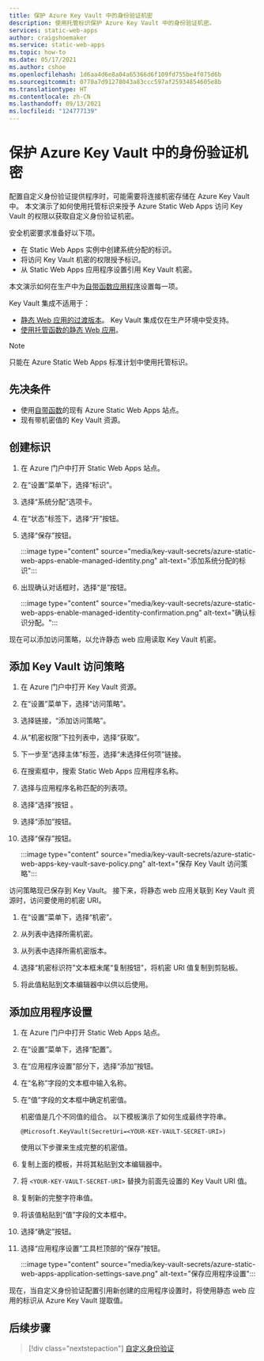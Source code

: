 ```yaml
---
title: 保护 Azure Key Vault 中的身份验证机密
description: 使用托管标识保护 Azure Key Vault 中的身份验证机密。
services: static-web-apps
author: craigshoemaker
ms.service: static-web-apps
ms.topic: how-to
ms.date: 05/17/2021
ms.author: cshoe
ms.openlocfilehash: 1d6aa4d6e8a04a65366d6f109fd755be4f075d6b
ms.sourcegitcommit: 0770a7d91278043a83ccc597af25934854605e8b
ms.translationtype: HT
ms.contentlocale: zh-CN
ms.lasthandoff: 09/13/2021
ms.locfileid: "124777139"
---
```

# <a name="securing-authentication-secrets-in-azure-key-vault"></a>保护 Azure Key Vault 中的身份验证机密

配置自定义身份验证提供程序时，可能需要将连接机密存储在 Azure Key Vault 中。 本文演示了如何使用托管标识来授予 Azure Static Web Apps 访问 Key Vault 的权限以获取自定义身份验证机密。

安全机密要求准备好以下项。

- 在 Static Web Apps 实例中创建系统分配的标识。
- 将访问 Key Vault 机密的权限授予标识。
- 从 Static Web Apps 应用程序设置引用 Key Vault 机密。

本文演示如何在生产中为[自带函数应用程序](./functions-bring-your-own.md)设置每一项。

Key Vault 集成不适用于：

- [静态 Web 应用的过渡版本](./review-publish-pull-requests.md)。 Key Vault 集成仅在生产环境中受支持。
- [使用托管函数的静态 Web 应用](./apis.md)。

> [!NOTE]
> 只能在 Azure Static Web Apps 标准计划中使用托管标识。

## <a name="prerequisites"></a>先决条件

- 使用[自带函数](./functions-bring-your-own.md)的现有 Azure Static Web Apps 站点。
- 现有带机密值的 Key Vault 资源。

## <a name="create-identity"></a>创建标识

1. 在 Azure 门户中打开 Static Web Apps 站点。

1. 在“设置”菜单下，选择“标识”。

1. 选择“系统分配”选项卡。

1. 在“状态”标签下，选择“开”按钮。

1. 选择“保存”按钮。

    :::image type="content" source="media/key-vault-secrets/azure-static-web-apps-enable-managed-identity.png" alt-text="添加系统分配的标识":::

1. 出现确认对话框时，选择“是”按钮。

    :::image type="content" source="media/key-vault-secrets/azure-static-web-apps-enable-managed-identity-confirmation.png" alt-text="确认标识分配。":::

现在可以添加访问策略，以允许静态 web 应用读取 Key Vault 机密。

## <a name="add-a-key-vault-access-policy"></a>添加 Key Vault 访问策略

1. 在 Azure 门户中打开 Key Vault 资源。

1. 在“设置”菜单下，选择“访问策略”。

1. 选择链接，“添加访问策略”。

1. 从“机密权限”下拉列表中，选择“获取”。

1. 下一步至“选择主体”标签，选择“未选择任何项”链接。

1. 在搜索框中，搜索 Static Web Apps 应用程序名称。

1. 选择与应用程序名称匹配的列表项。

1. 选择“选择”按钮  。

1. 选择“添加”按钮。

1. 选择“保存”按钮。

    :::image type="content" source="media/key-vault-secrets/azure-static-web-apps-key-vault-save-policy.png" alt-text="保存 Key Vault 访问策略":::

访问策略现已保存到 Key Vault。 接下来，将静态 web 应用关联到 Key Vault 资源时，访问要使用的机密 URI。

1. 在“设置”菜单下，选择“机密”。

1. 从列表中选择所需机密。

1. 从列表中选择所需机密版本。

1. 选择“机密标识符”文本框末尾“复制按钮”，将机密 URI 值复制到剪贴板。

1. 将此值粘贴到文本编辑器中以供以后使用。

## <a name="add-application-setting"></a>添加应用程序设置

1. 在 Azure 门户中打开 Static Web Apps 站点。

1. 在“设置”菜单下，选择“配置”。

1. 在“应用程序设置”部分下，选择“添加”按钮。

1. 在“名称”字段的文本框中输入名称。

1. 在“值”字段的文本框中确定机密值。

    机密值是几个不同值的组合。 以下模板演示了如何生成最终字符串。

    ```text
    @Microsoft.KeyVault(SecretUri=<YOUR-KEY-VAULT-SECRET-URI>)
    ```

    使用以下步骤来生成完整的机密值。

1. 复制上面的模板，并将其粘贴到文本编辑器中。

1. 将 `<YOUR-KEY-VAULT-SECRET-URI>` 替换为前面先设置的 Key Vault URI 值。

1. 复制新的完整字符串值。

1. 将该值粘贴到“值”字段的文本框中。

1. 选择“确定”按钮。

1. 选择“应用程序设置”工具栏顶部的“保存”按钮。

    :::image type="content" source="media/key-vault-secrets/azure-static-web-apps-application-settings-save.png" alt-text="保存应用程序设置":::

现在，当自定义身份验证配置引用新创建的应用程序设置时，将使用静态 web 应用的标识从 Azure Key Vault 提取值。

## <a name="next-steps"></a>后续步骤

> [!div class="nextstepaction"]
> [自定义身份验证](./authentication-custom.md)
